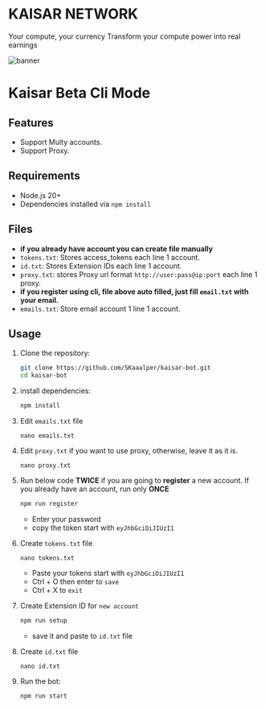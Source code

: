 # KAISAR NETWORK

Your compute, your currency
Transform your compute power into real earnings

![banner](image.png)

# Kaisar Beta Cli Mode

## Features

- Support Multy accounts.
- Support Proxy.

## Requirements

- Node.js 20+
- Dependencies installed via `npm install`

## Files

- **if you already have account you can create file manually**
- `tokens.txt`: Stores access_tokens each line 1 account.
- `id.txt`: Stores Extension IDs each line 1 account.
- `proxy.txt`: stores Proxy url format `http://user:pass@ip:port` each line 1 proxy.
- **if you register using cli, file above auto filled, just fill `email.txt` with your email.**
- `emails.txt`: Store email account 1 line 1 account.

## Usage

1. Clone the repository:
   ```bash
   git clone https://github.com/SKaaalper/kaisar-bot.git
   cd kaisar-bot
   ```
2. install dependencies:
   ```bash
   npm install
   ```
3. Edit `emails.txt` file
   ```
   nano emails.txt
   ```

4. Edit `proxy.txt` if you want to use proxy, otherwise, leave it as it is.
   ```
   nano proxy.txt
   ```

5. Run below code **TWICE** if you are going to **register** a new account. If you already have an account, run only **ONCE**
   ```bash
   npm run register
   ```
   * Enter your password
   * copy the token start with `eyJhbGciOiJIUzI1`
     
6. Create `tokens.txt` file
   ```
   nano tokens.txt
   ```
   * Paste your tokens start with `eyJhbGciOiJIUzI1`
   * Ctrl + O then enter to `save`
   * Ctrl + X to `exit`
  
7. Create Extension ID for `new account`
   ```bash
   npm run setup
   ```
   * save it and paste to `id.txt` file
   
8. Create `id.txt` file
   ```
   nano id.txt
   ```
     
9. Run the bot:
   ```bash
   npm run start
   ```
